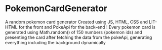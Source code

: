 # PokemonCardGenerator
A random pokemon card generator
Created using JS, HTML, CSS and LIT-HTML for the front and PokeApi for the back-end !
Every pokemon card is generated using Math.random() of 150 numbers (pokemon ids) and presenting the card after fetching the data from the pokeApi, generating everything including the background dynamically
